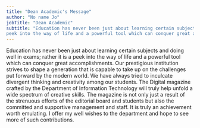 ```yaml
---
title: "Dean Academic's Message"
author: "No name Jo"
jobTitle: "Dean Academic"
subtitle: "Education has never been just about learning certain subjects and doing well in exams; rather it is a
peek into the way of life and a powerful tool which can conquer great accomplishments."
---
```


Education has never been just about learning certain subjects and doing well in exams; rather it is a
peek into the way of life and a powerful tool which can conquer great accomplishments. Our
prestigious institution strives to shape a generation that is capable to take up on the challenges put
forward by the modern world. We have always tried to inculcate divergent thinking and creativity
among our students. The Digital magazine crafted by the Department of Information Technology will
truly help unfold a wide spectrum of creative skills. The magazine is not only just a result of the
strenuous efforts of the editorial board and students but also the committed and supportive
management and staff. It is truly an achievement worth emulating.
I offer my well wishes to the department and hope to see more of such contributions.
